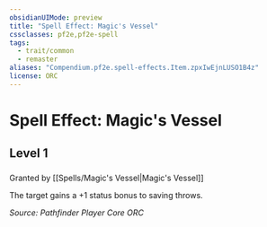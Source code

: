 ```yaml
---
obsidianUIMode: preview
title: "Spell Effect: Magic's Vessel"
cssclasses: pf2e,pf2e-spell
tags:
  - trait/common
  - remaster
aliases: "Compendium.pf2e.spell-effects.Item.zpxIwEjnLUSO1B4z"
license: ORC
---
```

# Spell Effect: Magic's Vessel
## Level 1
### 






Granted by [[Spells/Magic's Vessel|Magic's Vessel]]

The target gains a +1 status bonus to saving throws.

*Source: Pathfinder Player Core*
*ORC*